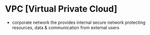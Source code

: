# VPC [Virtual Private Cloud]
- corporate network the provides internal secure network protecting resources, data & communication from external users
